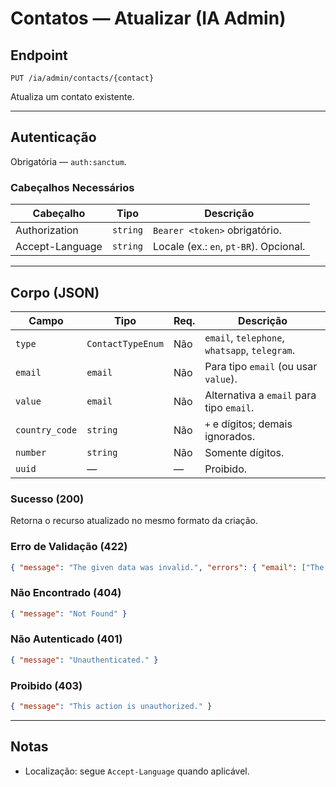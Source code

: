 # Contatos — Atualizar (IA Admin)

## Endpoint

`PUT /ia/admin/contacts/{contact}`

Atualiza um contato existente.

---

## Autenticação

Obrigatória — `auth:sanctum`.

### Cabeçalhos Necessários
| Cabeçalho | Tipo | Descrição |
| --------- | ---- | --------- |
| Authorization | `string` | `Bearer <token>` obrigatório. |
| Accept-Language | `string` | Locale (ex.: `en`, `pt-BR`). Opcional. |

---

## Corpo (JSON)
| Campo          | Tipo              | Req. | Descrição |
| -------------- | ----------------- | ---- | --------- |
| `type`         | `ContactTypeEnum` | Não  | `email`, `telephone`, `whatsapp`, `telegram`. |
| `email`        | `email`           | Não  | Para tipo `email` (ou usar `value`). |
| `value`        | `email`           | Não  | Alternativa a `email` para tipo `email`. |
| `country_code` | `string`          | Não  | `+` e dígitos; demais ignorados. |
| `number`       | `string`          | Não  | Somente dígitos. |
| `uuid`         | —                 | —    | Proibido. |

### Sucesso (200)
Retorna o recurso atualizado no mesmo formato da criação.

### Erro de Validação (422)
```json
{ "message": "The given data was invalid.", "errors": { "email": ["The email must be a valid email address."], "uuid": ["The uuid field is prohibited."] } }
```

### Não Encontrado (404)
```json
{ "message": "Not Found" }
```

### Não Autenticado (401)
```json
{ "message": "Unauthenticated." }
```

### Proibido (403)
```json
{ "message": "This action is unauthorized." }
```

---

## Notas
- Localização: segue `Accept-Language` quando aplicável.

